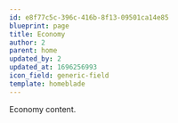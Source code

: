 ```yaml
---
id: e8f77c5c-396c-416b-8f13-09501ca14e85
blueprint: page
title: Economy
author: 2
parent: home
updated_by: 2
updated_at: 1696256993
icon_field: generic-field
template: homeblade
---
```

Economy content.